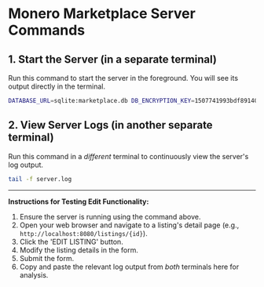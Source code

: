 # Monero Marketplace Server Commands

## 1. Start the Server (in a separate terminal)

Run this command to start the server in the foreground. You will see its output directly in the terminal.

```bash
DATABASE_URL=sqlite:marketplace.db DB_ENCRYPTION_KEY=1507741993bdf8914031465a9dc63dd7e1f32a7bc2cd2b49e647042450503724 cargo run -p server --bin server > server.log 2>&1 &
```

## 2. View Server Logs (in another separate terminal)

Run this command in a *different* terminal to continuously view the server's log output.

```bash
tail -f server.log
```

---

**Instructions for Testing Edit Functionality:**

1.  Ensure the server is running using the command above.
2.  Open your web browser and navigate to a listing's detail page (e.g., `http://localhost:8080/listings/{id}`).
3.  Click the 'EDIT LISTING' button.
4.  Modify the listing details in the form.
5.  Submit the form.
6.  Copy and paste the relevant log output from *both* terminals here for analysis.
